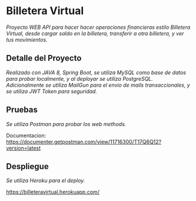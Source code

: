 # Billetera Virtual

_Proyecto WEB API para hacer hacer operaciones financieras estilo Billetera Virtual, desde cargar saldo en la billetera, transferir a otra billetera, y ver tus movimientos._

## Detalle del Proyecto

_Realizado con JAVA 8, Spring Boot, se utiliza MySQL como base de datos para probar localmente, y al deployar se utiliza PostgreSQL._
_Adicionalmente se utiliza MailGun para el envio de mails transaccionales, y se utiliza JWT Token para seguridad._

## Pruebas

_Se utiliza Postman para probar los web methods._

Documentacion: 
https://documenter.getpostman.com/view/11716300/T17Q6Q12?version=latest

## Despliegue

_Se utiliza Heroku para el deploy._

https://billeteravirtual.herokuapp.com/
